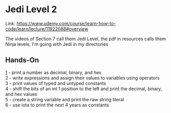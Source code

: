 # Jedi Level 2

Link: https://www.udemy.com/course/learn-how-to-code/learn/lecture/11922088#overview

The videos of Section 7 call them Jedi Level, the pdf in resources calls them Ninja levels, I'm going with Jedi in my directories

## Hands-On
[1](https://github.com/ryanclove/LearningGoProgramming/tree/master/Exercises/Jedi%20Level%202/Hands-On%201) - print a number as decimal, binary, and hex  
2 - write expressions and assign their values to variables using operators  
3 - print values of typed and untyped constants  
4 - shift the bits of an int 1 position to the left and print the decimal, binary, and hex values  
5 - create a string variable and print the raw string literal  
6 - use iota to print the next 4 years as constants  
